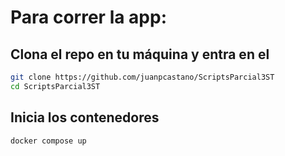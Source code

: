 # Para correr la app:

## Clona el repo en tu máquina y entra en el

```bash
git clone https://github.com/juanpcastano/ScriptsParcial3ST
cd ScriptsParcial3ST
```

## Inicia los contenedores

```bash
docker compose up
```

